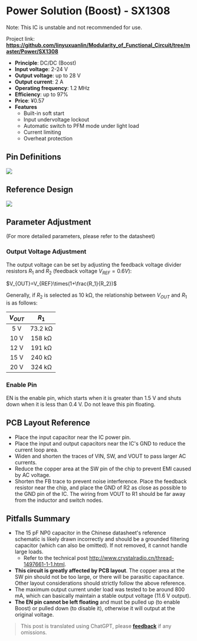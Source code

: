 # Power Solution (Boost) - SX1308

Note: This IC is unstable and not recommended for use.

Project link: **<https://github.com/linyuxuanlin/Modularity_of_Functional_Circuit/tree/master/Power/SX1308>**

- **Principle**: DC/DC (Boost)
- **Input voltage**: 2-24 V
- **Output voltage**: up to 28 V
- **Output current**: 2 A
- **Operating frequency**: 1.2 MHz
- **Efficiency**: up to 97%
- **Price**: ¥0.57
- **Features**
  - Built-in soft start
  - Input undervoltage lockout
  - Automatic switch to PFM mode under light load
  - Current limiting
  - Overheat protection

## Pin Definitions

![](https://wiki-media-1253965369.cos.ap-guangzhou.myqcloud.com/img/20210713154103.png)

## Reference Design

![](https://wiki-media-1253965369.cos.ap-guangzhou.myqcloud.com/img/20210715141625.png)

## Parameter Adjustment

(For more detailed parameters, please refer to the datasheet)

### Output Voltage Adjustment

The output voltage can be set by adjusting the feedback voltage divider resistors $R_1$ and $R_2$ (feedback voltage $V_{REF}=0.6 V$):

$V_{OUT}=V_{REF}\times(1+\frac{R_1}{R_2})$

Generally, if $R_2$ is selected as 10 kΩ, the relationship between $V_{OUT}$ and $R_1$ is as follows:

| $V_{OUT}$ |  $R_1$  |
| :-------: | :-----: |
|    5 V    | 73.2 kΩ |
|   10 V    | 158 kΩ  |
|   12 V    | 191 kΩ  |
|   15 V    | 240 kΩ  |
|   20 V    | 324 kΩ  |

### Enable Pin

EN is the enable pin, which starts when it is greater than 1.5 V and shuts down when it is less than 0.4 V. Do not leave this pin floating.

## PCB Layout Reference

- Place the input capacitor near the IC power pin.
- Place the input and output capacitors near the IC's GND to reduce the current loop area.
- Widen and shorten the traces of VIN, SW, and VOUT to pass larger AC currents.
- Reduce the copper area at the SW pin of the chip to prevent EMI caused by AC voltage.
- Shorten the FB trace to prevent noise interference. Place the feedback resistor near the chip, and place the GND of R2 as close as possible to the GND pin of the IC. The wiring from VOUT to R1 should be far away from the inductor and switch nodes.

## Pitfalls Summary

- The 15 pF NP0 capacitor in the Chinese datasheet's reference schematic is likely drawn incorrectly and should be a grounded filtering capacitor (which can also be omitted). If not removed, it cannot handle large loads.
  - Refer to the technical post <http://www.crystalradio.cn/thread-1497661-1-1.html>.
- **This circuit is greatly affected by PCB layout**. The copper area at the SW pin should not be too large, or there will be parasitic capacitance. Other layout considerations should strictly follow the above reference.
- The maximum output current under load was tested to be around 800 mA, which can basically maintain a stable output voltage (11.6 V output).
- **The EN pin cannot be left floating** and must be pulled up (to enable Boost) or pulled down (to disable it), otherwise it will output at the original voltage.

> This post is translated using ChatGPT, please [**feedback**](https://github.com/linyuxuanlin/Wiki_MkDocs/issues/new) if any omissions.
